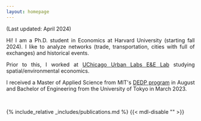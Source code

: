 ```yaml
---
layout: homepage
---
```


(Last updated: April 2024)<br>

<div style="text-align: justify">
Hi! I am a Ph.D. student in Economics at Harvard University (starting fall 2024). I like to analyze networks (trade, transportation, cities with full of exchanges) and historical events.

Prior to this, I worked at <a href="https://urbanlabs.uchicago.edu/labs/energy-environment">UChicago Urban Labs E&E Lab</a> studying spatial/environmental economics.

I received a Master of Applied Science from MIT's <a href="https://economics.mit.edu/academic-programs/masters-programs/masters-data-economics-and-design-policy-dedp">DEDP program</a> in August and Bachelor of Engineering from the University of Tokyo in March 2023.
</div>

<!-- <br> -->
<!-- ## Research Interests
How trade, transportation, and cities can improve people's lives through connections<br>
- Spatial and development economics
- Currently exploring environment economics -->

<br>

{% include_relative _includes/publications.md %} {{< mdl-disable "<!-- markdownlint-disable MD037 -->" >}}
